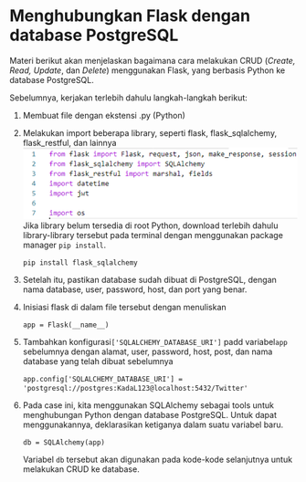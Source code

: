 # Menghubungkan Flask dengan database PostgreSQL

Materi berikut akan menjelaskan bagaimana cara melakukan CRUD \(_Create, Read, Update_, dan _Delete_\) menggunakan Flask, yang berbasis Python ke database PostgreSQL.

Sebelumnya, kerjakan terlebih dahulu langkah-langkah berikut:

1. Membuat file dengan ekstensi .py \(Python\)
2. Melakukan import beberapa library, seperti flask, flask\_sqlalchemy, flask\_restful, dan lainnya![](/assets/import_flask.png)
   Jika library belum tersedia di root Python, download terlebih dahulu library-library tersebut pada terminal dengan menggunakan package manager `pip install`.
   ```
   pip install flask_sqlalchemy
   ```
3. Setelah itu, pastikan database sudah dibuat di PostgreSQL, dengan nama database, user, password, host, dan port yang benar.
4. Inisiasi flask di dalam file tersebut dengan menuliskan
   ```
   app = Flask(__name__)
   ```
5. Tambahkan konfigurasi`['SQLALCHEMY_DATABASE_URI']` padd variabel`app` sebelumnya dengan alamat, user, password, host, post, dan nama database yang telah dibuat sebelumnya
   ```
   app.config['SQLALCHEMY_DATABASE_URI'] = 'postgresql://postgres:KadaL123@localhost:5432/Twitter'
   ```
6. Pada case ini, kita menggunakan SQLAlchemy sebagai tools untuk menghubungan Python dengan database PostgreSQL. Untuk dapat menggunakannya, deklarasikan ketiganya dalam suatu variabel baru.

   ```
   db = SQLAlchemy(app)
   ```

   Variabel `db` tersebut akan digunakan pada kode-kode selanjutnya untuk melakukan CRUD ke database.



